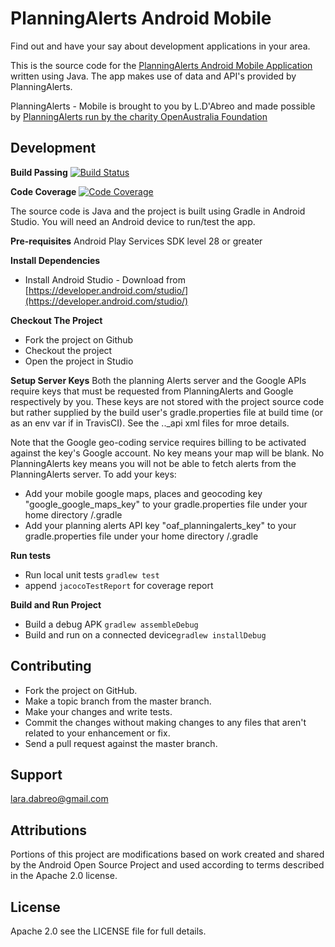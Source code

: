 
# PlanningAlerts Android Mobile

Find out and have your say about development applications in your area.

This is the source code for the [PlanningAlerts Android Mobile Application](https://www.planningalerts.org.au/) written using Java. The app makes use of data and API's provided by PlanningAlerts.

PlanningAlerts - Mobile is brought to you by L.D'Abreo and made possible by [PlanningAlerts run by the charity OpenAustralia Foundation](http://www.openaustraliafoundation.org.au)


## Development



**Build Passing**
[![Build Status](https://travis-ci.org/ldabreo/planningalerts-mobile.png?branch=master)](https://travis-ci.org/ldabreo/planningalerts-mobile)

**Code Coverage**
[![Code Coverage](https://img.shields.io/codecov/c/github/ldabreo/planningalerts-mobile/master.svg)](https://codecov.io/github/ldabreo/planningalerts-mobile?branch=master)

The source code is Java and the project is built using Gradle in Android Studio.   You will need an Android device to run/test the app.

**Pre-requisites**
Android Play Services SDK level 28 or greater

**Install Dependencies**
 * Install Android Studio - Download from [https://developer.android.com/studio/](https://developer.android.com/studio/)

**Checkout The Project**
 * Fork the project on Github
 * Checkout the project
 * Open the project in Studio

**Setup Server Keys**
Both the planning Alerts server and the Google APIs require keys that must be requested from
PlanningAlerts and Google respectively by you. These keys are not stored with the project source code 
but rather supplied by the build user's gradle.properties file at build time (or as an env var if in TravisCI). 
See the  .._api xml files for mroe details.

Note that the Google geo-coding service requires billing to be activated against the key's Google account.
No key means your map will be blank.
No PlanningAlerts key means you will not be able to fetch alerts from the PlanningAlerts server.
To add your keys:
* Add your mobile google maps, places and geocoding key "google_google_maps_key" to your gradle.properties file under your home directory /.gradle
* Add your planning alerts API key "oaf_planningalerts_key" to your gradle.properties file under your home directory /.gradle

**Run tests**
* Run local unit tests  `gradlew test`
* append `jacocoTestReport` for coverage report

**Build and Run Project**
* Build a debug APK  `gradlew assembleDebug`
* Build and run on a connected device`gradlew installDebug`

## Contributing

* Fork the project on GitHub.
* Make a topic branch from the master branch.
* Make your changes and write tests.
* Commit the changes without making changes to any files that aren't related to your enhancement or fix.
* Send a pull request against the master branch.

## Support
lara.dabreo@gmail.com

## Attributions

Portions of this project are modifications based on work created and shared by the Android Open Source Project 
and used according to terms described in the Apache 2.0 license.

## License

Apache 2.0 see the LICENSE file for full details.